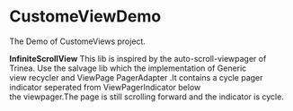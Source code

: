 CustomeViewDemo
===============

The Demo of CustomeViews project.

**InfiniteScrollView**
This lib is inspired by the auto-scroll-viewpager of Trinea. Use the salvage lib which the implementation of Generic  
view recycler and ViewPage PagerAdapter .It contains a cycle pager indicator seperated from ViewPagerIndicator below   
the viewpager.The page is still scrolling forward and the indicator is cycle.
